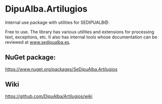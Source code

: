 # DipuAlba.Artilugios

Internal use package with utilities for SEDIPUALB@.

Free to use. The library has various utilities and extensions for processing text, exceptions, etc. It also has internal tools whose documentation can be reviewed at www.sedipualba.es.

## NuGet package:
https://www.nuget.org/packages/SeDipuAlba.Artilugios

## Wiki
https://github.com/DipuAlba/Artilugios/wiki
